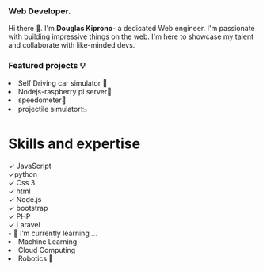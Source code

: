 
### Web Developer.
</hr>
Hi there 👋. I'm <b>Douglas Kiprono</b>- a dedicated 
Web engineer. I'm passionate with building impressive
things on the web. I'm here to showcase my talent
and collaborate with like-minded devs.
<h3> Featured projects 💡</h3>
 <li>Self Driving car simulator 🚙</li>
 <li> Nodejs-raspberry pi server📱</li>
 <li>speedometer🧭</li>
 <li> projectile simulator📉</li>
 
<h1> Skills and expertise </h1>
✓ JavaScript<br>
✓python <br>
✓ Css 3<br>
✓ html<br>
✓ Node.js <br>
✓ bootstrap <br>
✓ PHP<br>
✓ Laravel <br> 
- 🌱 I’m currently learning ...
<li> Machine Learning  </li>
<li> Cloud Computing </li>
<li> Robotics 🦾</li>

